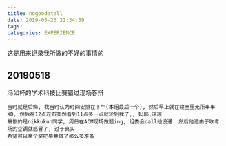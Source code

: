 ```yaml
---
title: nogoodatall
date: 2019-05-23 22:34:59
tags:
categories: EXPERIENCE
---
```


这是用来记录我所做的不好的事情的

<!--more-->

## 20190518

冯如杯的学术科技比赛错过现场答辩

    当时就是后悔, 我当时认为时间安排在下午(本组最后一个), 然后早上就在寝室里无所事事XD, 然后在12点左右突然看到11点多一点就轮到我了,, 妈耶,凉凉
    最惨的是nikkukun同学, 周日在ACM现场做题ing, 组委会call他没通. 然后他还由于吹考场的空调就感冒了, 过于真实
    希望可以拿个奖吧毕竟做了那么多准备
